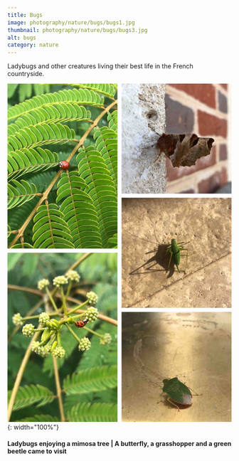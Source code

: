 ```yaml
---
title: Bugs
image: photography/nature/bugs/bugs1.jpg
thumbnail: photography/nature/bugs/bugs3.jpg
alt: bugs
category: nature
---
```


Ladybugs and other creatures living their best life in the French countryside.

![bugs](./assets/img/photography/nature/bugs/bugs2.jpg){: width="100%"}


#### Ladybugs enjoying a mimosa tree | A butterfly, a grasshopper and a green beetle came to visit
